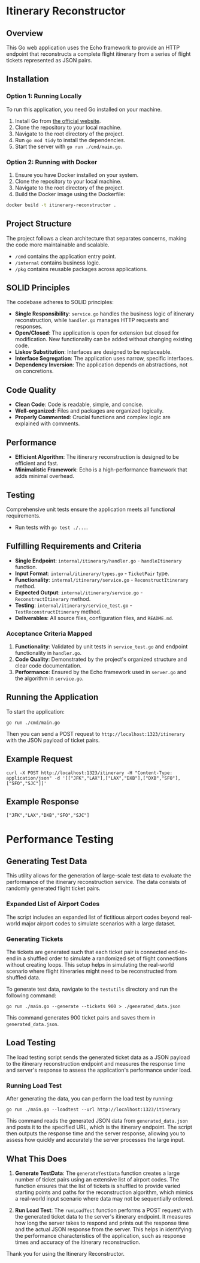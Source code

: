 
# Itinerary Reconstructor

## Overview
This Go web application uses the Echo framework to provide an HTTP endpoint that reconstructs a complete flight itinerary from a series of flight tickets represented as JSON pairs.

## Installation

### Option 1: Running Locally

To run this application, you need Go installed on your machine.

1. Install Go from [the official website](https://golang.org/dl/).
2. Clone the repository to your local machine.
3. Navigate to the root directory of the project.
4. Run `go mod tidy` to install the dependencies.
5. Start the server with `go run ./cmd/main.go`.

### Option 2: Running with Docker

1. Ensure you have Docker installed on your system.
2. Clone the repository to your local machine.
3. Navigate to the root directory of the project.
4. Build the Docker image using the Dockerfile:

```bash
docker build -t itinerary-reconstructor .
```

## Project Structure
The project follows a clean architecture that separates concerns, making the code more maintainable and scalable.

- `/cmd` contains the application entry point.
- `/internal` contains business logic.
- `/pkg` contains reusable packages across applications.

## SOLID Principles
The codebase adheres to SOLID principles:

- **Single Responsibility**: `service.go` handles the business logic of itinerary reconstruction, while `handler.go` manages HTTP requests and responses.
- **Open/Closed**: The application is open for extension but closed for modification. New functionality can be added without changing existing code.
- **Liskov Substitution**: Interfaces are designed to be replaceable.
- **Interface Segregation**: The application uses narrow, specific interfaces.
- **Dependency Inversion**: The application depends on abstractions, not on concretions.

## Code Quality
- **Clean Code**: Code is readable, simple, and concise.
- **Well-organized**: Files and packages are organized logically.
- **Properly Commented**: Crucial functions and complex logic are explained with comments.

## Performance
- **Efficient Algorithm**: The itinerary reconstruction is designed to be efficient and fast.
- **Minimalistic Framework**: Echo is a high-performance framework that adds minimal overhead.

## Testing
Comprehensive unit tests ensure the application meets all functional requirements.

- Run tests with `go test ./...`.

## Fulfilling Requirements and Criteria
- **Single Endpoint**: `internal/itinerary/handler.go` - `handleItinerary` function.
- **Input Format**: `internal/itinerary/types.go` - `TicketPair` type.
- **Functionality**: `internal/itinerary/service.go` - `ReconstructItinerary` method.
- **Expected Output**: `internal/itinerary/service.go` - `ReconstructItinerary` method.
- **Testing**: `internal/itinerary/service_test.go` - `TestReconstructItinerary` method.
- **Deliverables**: All source files, configuration files, and `README.md`.

### Acceptance Criteria Mapped
1. **Functionality**: Validated by unit tests in `service_test.go` and endpoint functionality in `handler.go`.
2. **Code Quality**: Demonstrated by the project's organized structure and clear code documentation.
3. **Performance**: Ensured by the Echo framework used in `server.go` and the algorithm in `service.go`.

## Running the Application
To start the application:

```
go run ./cmd/main.go
```

Then you can send a POST request to `http://localhost:1323/itinerary` with the JSON payload of ticket pairs.

## Example Request

```
curl -X POST http://localhost:1323/itinerary -H "Content-Type: application/json" -d '[["JFK","LAX"],["LAX","DXB"],["DXB","SFO"],["SFO","SJC"]]'
```

## Example Response

```
["JFK","LAX","DXB","SFO","SJC"]
```

# Performance Testing

## Generating Test Data

This utility allows for the generation of large-scale test data to evaluate the performance of the itinerary reconstruction service. The data consists of randomly generated flight ticket pairs.

### Expanded List of Airport Codes

The script includes an expanded list of fictitious airport codes beyond real-world major airport codes to simulate scenarios with a large dataset.

### Generating Tickets

The tickets are generated such that each ticket pair is connected end-to-end in a shuffled order to simulate a randomized set of flight connections without creating loops. This setup helps in simulating the real-world scenario where flight itineraries might need to be reconstructed from shuffled data.

To generate test data, navigate to the `testutils` directory and run the following command:

    go run ./main.go --generate --tickets 900 > ./generated_data.json

This command generates 900 ticket pairs and saves them in `generated_data.json`.

## Load Testing

The load testing script sends the generated ticket data as a JSON payload to the itinerary reconstruction endpoint and measures the response time and server's response to assess the application's performance under load.

### Running Load Test

After generating the data, you can perform the load test by running:

    go run ./main.go --loadtest --url http://localhost:1323/itinerary

This command reads the generated JSON data from `generated_data.json` and posts it to the specified URL, which is the itinerary endpoint. The script then outputs the response time and the server response, allowing you to assess how quickly and accurately the server processes the large input.

## What This Does

1. **Generate TestData**: The `generateTestData` function creates a large number of ticket pairs using an extensive list of airport codes. The function ensures that the list of tickets is shuffled to provide varied starting points and paths for the reconstruction algorithm, which mimics a real-world input scenario where data may not be sequentially ordered.

2. **Run Load Test**: The `runLoadTest` function performs a POST request with the generated ticket data to the server's itinerary endpoint. It measures how long the server takes to respond and prints out the response time and the actual JSON response from the server. This helps in identifying the performance characteristics of the application, such as response times and accuracy of the itinerary reconstruction.


Thank you for using the Itinerary Reconstructor.
